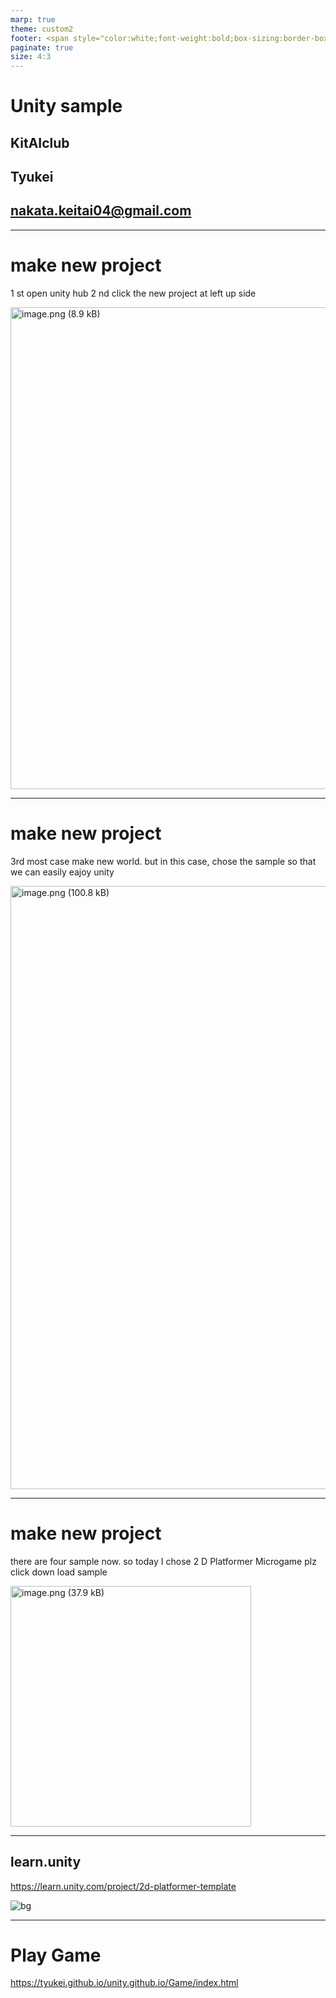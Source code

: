 ```yaml
---
marp: true
theme: custom2
footer: <span style="color:white;font-weight:bold;box-sizing:border-box;border:20px solid #df546b;background-color:#df546b;margin-left:30px">Unity sample</span>
paginate: true
size: 4:3
---
```

<!--_class: top-->

# Unity sample
## KitAIclub
## Tyukei
## nakata.keitai04@gmail.com

---
<!--_class: normal -->
# make new project
1 st open unity hub
2 nd click the new project at left up side


<img width="771" alt="image.png (8.9 kB)" src="https://img.esa.io/uploads/production/attachments/15481/2022/06/27/88504/86acc922-faf2-4909-bfaa-6c67134f2121.png">

---
<!--_class: normal -->
# make new project
3rd most case make new world. but in this case, chose the sample so that we can easily eajoy unity

<img width="965.25" alt="image.png (100.8 kB)" src="https://img.esa.io/uploads/production/attachments/15481/2022/06/27/88504/1fe3008c-3814-4e42-9b51-70aaeb5334c1.png">

---
<!--_class: normal -->
# make new project
there are four sample now.
so today I chose 2 D Platformer Microgame
plz click down load sample

<img width="384.75" alt="image.png (37.9 kB)" src="https://img.esa.io/uploads/production/attachments/15481/2022/06/27/88504/dc8a34d2-0abb-43b2-b23a-3747d86ed7a2.png">

---
<!--_class: impact lead invert-->
## learn.unity

https://learn.unity.com/project/2d-platformer-template

![bg](https://connect-prd-cdn.unity.com/20191022/learn/images/d86ac3af-fd75-482e-bb53-2397dfccf935_Platformer_Split_1800.png.2000x0x1.webp)

---
<!--_class: impact lead invert-->

# Play Game 
https://tyukei.github.io/unity.github.io/Game/index.html
